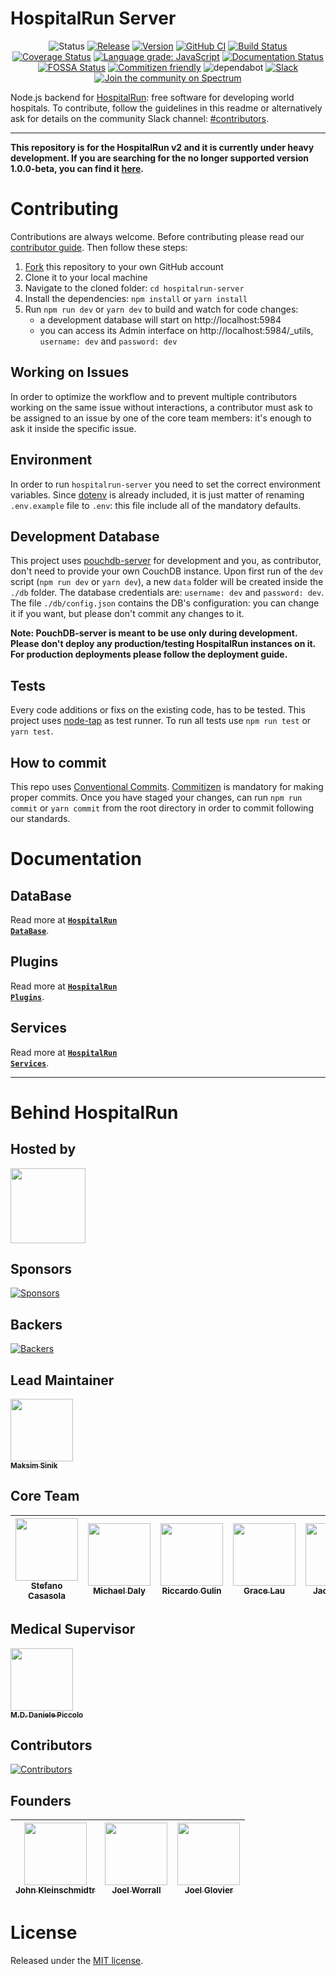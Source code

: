 # HospitalRun Server

<div align="center">

![Status](https://img.shields.io/badge/Status-developing-brightgree) [![Release](https://img.shields.io/github/release/HospitalRun/hospitalrun-server.svg)](https://github.com/HospitalRun/hospitalrun-server/releases) [![Version](https://img.shields.io/github/package-json/v/hospitalrun/hospitalrun-frontend)](https://github.com/HospitalRun/hospitalrun-server/releases) [![GitHub CI](https://github.com/HospitalRun/server/workflows/GitHub%20CI/badge.svg)](https://github.com/HospitalRun/server/actions) [![Build Status](https://travis-ci.com/HospitalRun/hospitalrun-server.svg?branch=master)](https://travis-ci.com/HospitalRun/hospitalrun-server) [![Coverage Status](https://coveralls.io/repos/github/HospitalRun/hospitalrun-server/badge.svg?branch=master)](https://coveralls.io/github/HospitalRun/hospitalrun-server?branch=master) [![Language grade: JavaScript](https://img.shields.io/lgtm/grade/javascript/g/HospitalRun/hospitalrun-server.svg?logo=lgtm&logoWidth=18)](https://lgtm.com/projects/g/HospitalRun/hospitalrun-server/context:javascript) [![Documentation Status](https://readthedocs.org/projects/hospitalrun-server/badge/?version=latest)](https://hospitalrun-server.readthedocs.io)
 [![FOSSA Status](https://app.fossa.io/api/projects/git%2Bgithub.com%2FHospitalRun%2Fhospitalrun-server.svg?type=shield)](https://app.fossa.io/projects/git%2Bgithub.com%2FHospitalRun%2Fhospitalrun-server?ref=badge_shield) [![Commitizen friendly](https://img.shields.io/badge/commitizen-friendly-brightgreen.svg)](http://commitizen.github.io/cz-cli/) ![dependabot](https://api.dependabot.com/badges/status?host=github&repo=HospitalRun/hospitalrun-server) [![Slack](https://hospitalrun-slack.herokuapp.com/badge.svg)](https://hospitalrun-slack.herokuapp.com) [![Join the community on Spectrum](https://withspectrum.github.io/badge/badge.svg)](https://spectrum.chat/hospitalrun)

</div>

Node.js backend for [HospitalRun](http://hospitalrun.io/): free software for developing world hospitals. To contribute, follow the guidelines in this readme or alternatively ask for details on the community Slack channel: [#contributors](https://hospitalrun-slack.herokuapp.com).

---

**This repository is for the HospitalRun v2 and it is currently under heavy development. If you are searching for the no longer supported version 1.0.0-beta, you can find it [here](https://github.com/HospitalRun/hospitalrun-server/tree/1.0.0-beta).**

# Contributing

Contributions are always welcome. Before contributing please read our [contributor guide](https://github.com/HospitalRun/hospitalrun-server/blob/master/.github/CONTRIBUTING.md). Then follow these steps:

1. [Fork](https://github.com/HospitalRun/hospitalrun-server/fork) this repository to your own GitHub account
2. Clone it to your local machine
3. Navigate to the cloned folder: `cd hospitalrun-server`
4. Install the dependencies: `npm install` or `yarn install`
5. Run `npm run dev` or `yarn dev` to build and watch for code changes:
   - a development database will start on http://localhost:5984
   - you can access its Admin interface on http://localhost:5984/_utils, `username: dev` and `password: dev`

## Working on Issues
In order to optimize the workflow and to prevent multiple contributors working on the same issue without interactions, a contributor must ask to be assigned to an issue by one of the core team members: it's enough to ask it inside the specific issue.

## Environment
In order to run `hospitalrun-server`  you need to set the correct environment variables. Since [dotenv](https://www.npmjs.com/package/dotenv) is already included, it is just matter of renaming `.env.example` file to `.env`: this file include all of the mandatory defaults.

## Development Database
This project uses [pouchdb-server](https://www.npmjs.com/package/pouchdb-server) for development and you, as contributor, don't need to provide your own CouchDB instance. Upon first run of the `dev` script (`npm run dev` or `yarn dev`), a new `data` folder will be created inside the `./db` folder. The database credentials are: `username: dev` and `password: dev`. The file `./db/config.json` contains the DB's configuration: you can change it if you want, but please don't commit any changes to it.

**Note: PouchDB-server is meant to be use only during development. Please don't deploy any production/testing HospitalRun instances on it. For production deployments please follow the deployment guide.**

## Tests
Every code additions or fixs on the existing code, has to be tested. This project uses [node-tap](https://node-tap.org/) as test runner. To run all tests use `npm run test` or `yarn test`.

## How to commit

This repo uses [Conventional Commits](https://www.conventionalcommits.org/). [Commitizen](https://github.com/commitizen/cz-cli) is mandatory for making proper commits. Once you have staged your changes, can run `npm run commit` or `yarn commit` from the root directory in order to commit following our standards.

# Documentation
## DataBase
Read more at <a href="https://github.com/HospitalRun/hospitalrun-server/blob/master/docs/database.md"><code><b>HospitalRun DataBase</b></code></a>.

## Plugins
Read more at <a href="https://github.com/HospitalRun/hospitalrun-server/blob/master/docs/Plugins.md"><code><b>HospitalRun Plugins</b></code></a>.

## Services
Read more at <a href="https://github.com/HospitalRun/hospitalrun-server/blob/master/docs/Services.md"><code><b>HospitalRun Services</b></code></a>.

<hr />

# Behind HospitalRun

## Hosted by

[<img src="https://github.com/openjs-foundation/cross-project-council/blob/master/logos/openjsf-color.png?raw=true" width="120px;"/>](https://openjsf.org/projects/#atlarge)

## Sponsors

[![Sponsors](https://opencollective.com/hospitalrun/sponsors.svg?width=890)](https://opencollective.com/hospitalrun/contribute/sponsors-336/checkout)

## Backers

[![Backers](https://opencollective.com/hospitalrun/backers.svg?width=890)](https://opencollective.com/hospitalrun/contribute/backers-335/checkout)

## Lead Maintainer
[<img src="https://avatars2.githubusercontent.com/u/1620916?s=460&v=4" width="100px;"/><br /><sub><b>Maksim Sinik</b></sub>](https://github.com/fox1t)<br />

## Core Team

<!-- prettier-ignore -->
| [<img src="https://avatars3.githubusercontent.com/u/25089405?s=460&v=4" width="100px;"/><br /><sub><b>Stefano Casasola</b></sub>](https://github.com/irvelervel) |[<img src="https://avatars2.githubusercontent.com/u/8914893?s=460&v=4" width="100px;"/><br /><sub><b>Michael Daly</b></sub>](https://github.com/MichaelDalyDev)|[<img src="https://avatars1.githubusercontent.com/u/25009192?s=460&v=4" width="100px;"/><br /><sub><b>Riccardo Gulin</b></sub>](https://github.com/bazuzu666) | [<img src="https://avatars3.githubusercontent.com/u/603924?s=460&v=4" width="100px;"/><br /><sub><b>Grace Lau</b></sub>](https://github.com/lauggh) | [<img src="https://avatars3.githubusercontent.com/u/18731800?s=460&v=4" width="100px;"/><br /><sub><b>Jack Meyer</b></sub>](https://github.com/jackcmeyer) | [<img src="https://avatars0.githubusercontent.com/u/6388707?s=460&v=4" width="100px;"/><br /><sub><b>Matteo Vivona</b></sub>](https://github.com/tehKapa) |
|---|---|---|---|---|---|


## Medical Supervisor

[<img src="https://avatars2.githubusercontent.com/u/24660474?s=460&v=4" width="100px;"/><br /><sub><b>M.D. Daniele Piccolo</b></sub>](https://it.linkedin.com/in/danielepiccolo)<br />

## Contributors

[![Contributors](https://opencollective.com/hospitalrun/contributors.svg?width=960&button=false)](https://github.com/HospitalRun/hospitalrun-frontend/graphs/contributors)

## Founders

<!-- prettier-ignore -->
| [<img src="https://avatars0.githubusercontent.com/u/609052?s=460&v=4" width="100px;"/><br /><sub><b>John Kleinschmidtr</b></sub>](https://github.com/jkleinsc) | [<img src="https://avatars0.githubusercontent.com/u/929261?s=400&v=4" width="100px;"/><br /><sub><b>Joel Worrall</b></sub>](https://github.com/tangollama)  | [<img src="https://avatars0.githubusercontent.com/u/1319791?s=460&v=4" width="100px;"/><br /><sub><b>Joel Glovier</b></sub>](https://github.com/jglovier)  |
|---|---|---|

# License

Released under the [MIT license](LICENSE).
